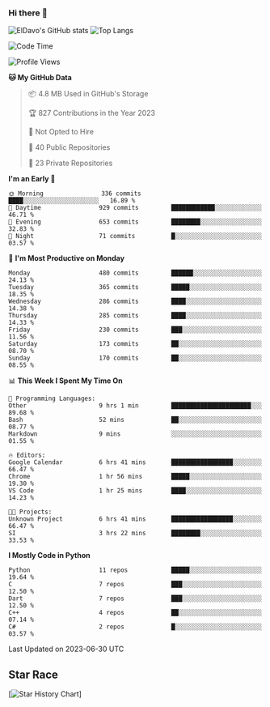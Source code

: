 ### Hi there 👋
![ElDavo's GitHub stats](https://github-readme-stats.vercel.app/api?username=ElDavoo&show_icons=true&theme=chartreuse-dark)
![Top Langs](https://github-readme-stats.vercel.app/api/top-langs/?username=ElDavoo&theme=chartreuse-dark&layout=compact)

<!--START_SECTION:waka-->
![Code Time](http://img.shields.io/badge/Code%20Time-94%20hrs%203%20mins-blue)

![Profile Views](http://img.shields.io/badge/Profile%20Views-1-blue)

**🐱 My GitHub Data** 

> 📦 4.8 MB Used in GitHub's Storage 
 > 
> 🏆 827 Contributions in the Year 2023
 > 
> 🚫 Not Opted to Hire
 > 
> 📜 40 Public Repositories 
 > 
> 🔑 23 Private Repositories 
 > 
**I'm an Early 🐤** 

```text
🌞 Morning                336 commits         ████░░░░░░░░░░░░░░░░░░░░░   16.89 % 
🌆 Daytime                929 commits         ████████████░░░░░░░░░░░░░   46.71 % 
🌃 Evening                653 commits         ████████░░░░░░░░░░░░░░░░░   32.83 % 
🌙 Night                  71 commits          █░░░░░░░░░░░░░░░░░░░░░░░░   03.57 % 
```
📅 **I'm Most Productive on Monday** 

```text
Monday                   480 commits         ██████░░░░░░░░░░░░░░░░░░░   24.13 % 
Tuesday                  365 commits         █████░░░░░░░░░░░░░░░░░░░░   18.35 % 
Wednesday                286 commits         ████░░░░░░░░░░░░░░░░░░░░░   14.38 % 
Thursday                 285 commits         ████░░░░░░░░░░░░░░░░░░░░░   14.33 % 
Friday                   230 commits         ███░░░░░░░░░░░░░░░░░░░░░░   11.56 % 
Saturday                 173 commits         ██░░░░░░░░░░░░░░░░░░░░░░░   08.70 % 
Sunday                   170 commits         ██░░░░░░░░░░░░░░░░░░░░░░░   08.55 % 
```


📊 **This Week I Spent My Time On** 

```text
💬 Programming Languages: 
Other                    9 hrs 1 min         ██████████████████████░░░   89.68 % 
Bash                     52 mins             ██░░░░░░░░░░░░░░░░░░░░░░░   08.77 % 
Markdown                 9 mins              ░░░░░░░░░░░░░░░░░░░░░░░░░   01.55 % 

🔥 Editors: 
Google Calendar          6 hrs 41 mins       █████████████████░░░░░░░░   66.47 % 
Chrome                   1 hr 56 mins        █████░░░░░░░░░░░░░░░░░░░░   19.30 % 
VS Code                  1 hr 25 mins        ████░░░░░░░░░░░░░░░░░░░░░   14.23 % 

🐱‍💻 Projects: 
Unknown Project          6 hrs 41 mins       █████████████████░░░░░░░░   66.47 % 
SI                       3 hrs 22 mins       ████████░░░░░░░░░░░░░░░░░   33.53 % 
```

**I Mostly Code in Python** 

```text
Python                   11 repos            █████░░░░░░░░░░░░░░░░░░░░   19.64 % 
C                        7 repos             ███░░░░░░░░░░░░░░░░░░░░░░   12.50 % 
Dart                     7 repos             ███░░░░░░░░░░░░░░░░░░░░░░   12.50 % 
C++                      4 repos             ██░░░░░░░░░░░░░░░░░░░░░░░   07.14 % 
C#                       2 repos             █░░░░░░░░░░░░░░░░░░░░░░░░   03.57 % 
```




 Last Updated on 2023-06-30 UTC
<!--END_SECTION:waka-->

## Star Race

[![Star History Chart](https://api.star-history.com/svg?repos=ElDavoo/WhatsApp-Crypt14-Crypt15-Decrypter,ElDavoo/TuringOS,EliteAndroidApps/WhatsApp-Crypt12-Decrypter,KnugiHK/Whatsapp-Chat-Exporter&type=Date)]
